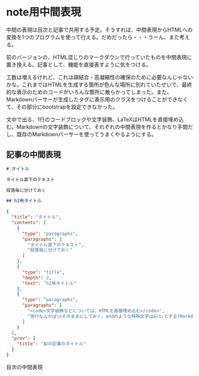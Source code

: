 # note用中間表現

中間の表現は目次と記事で共用する予定。そうすれば、中間表現からHTMLへの変換を1つのプログラムを使って行える。だめだったら・・・うーん、また考える。

前のバージョンの、HTML混じりのマークダウンで行っていたものを中間表現に置き換える。記事として、機能を直接表すように気をつける。

工数は増えるけれど、これは疎結合・高凝縮性の確保のために必要なんじゃないかな。これまではHTMLを生成する箇所が色んな場所に別れていたせいで、最終的な表示のためのコードがいろんな箇所に散らかってしまった。また、Markdownパーサーが生成したタグに表示用のクラスをつけることができなくて、その部分にbootstrapを設定できなかった。

文中で出る、1行のコードブロックや文字装飾、LaTeXはHTMLを直接埋め込む。Markdownの文字装飾について、それぞれの中間表現を作るとかなり手間だし、既存のMarkdownパーサーを使ってうまくやるようにする。

## 記事の中間表現
```md
# タイトル

タイトル直下のテキスト

段落毎に分けておく

## h2用タイトル


```
```json
{
  "title": "タイトル",
  "contents": [
    {
      "type": "paragraphs",
      "paragraphs": [
        "タイトル直下のテキスト",
        "段落毎に分けておく"
      ]
    },
    {
      "type": "title",
      "depth": 2,
      "text": "h2用タイトル"
    },
    {
      "type": "paragraphs",
      "paragraphs": [
        "<code>文字装飾などについては、HTMLを直接埋め込む</code>",
        "改行なんかは\nそのままにしておく。andのような特殊文字は&lt;とする(Markdownパーサーを使う性質上このほうが楽)"
      ]
    }
  ],
  "prev": {
    "title": "前の記事のタイトル"
  }
}
```

目次の中間表現
```json
```